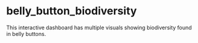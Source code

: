 # belly_button_biodiversity

This interactive dashboard has multiple visuals showing biodiversity found in belly buttons.
